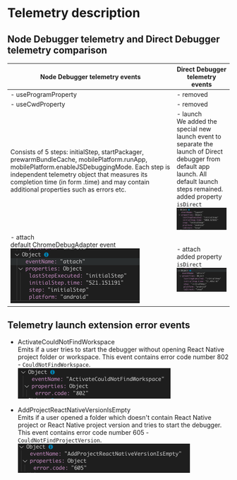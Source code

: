 # Telemetry description

## Node Debugger telemetry and Direct Debugger telemetry comparison

  |Node Debugger telemetry events|Direct Debugger telemetry events|
  |---|---|
  | - useProgramProperty| - removed|
  | - useCwdProperty| - removed|
  |Consists of 5 steps: initialStep, startPackager, prewarmBundleCache, mobilePlatform.runApp, mobilePlatform.enableJSDebuggingMode. Each step is independent telemetry object that measures its completion time (in form <eventname>.time) and may contain additional properties such as errors etc.| - launch<br> We added the special new launch event to separate the launch of Direct debugger from default app launch. All default launch steps remained. <br>added property `isDirect`<br><img src="./images/Screen Shot 2019-08-30 at 11.43.06.png" alt="drawing"/>|
  | - attach<br>default ChromeDebugAdapter event<br><img src="./images/Screen Shot 2019-08-30 at 11.46.53.png" alt="drawing"/>|  - attach<br>added property `isDirect`<br><img src="./images/Screen Shot 2019-08-30 at 11.43.18.png" alt="drawing"/>|

## Telemetry launch extension error events

 - ActivateCouldNotFindWorkspace
   <br>Emits if a user tries to start the debugger without opening React Native project folder or workspace. This event contains error code number 802 - `CouldNotFindWorkspace`.
   <br><img src="./images/Screen Shot 2019-08-30 at 11.58.59.png" alt="drawing"/>

 - AddProjectReactNativeVersionIsEmpty
   <br>Emits if a user opened a folder which doesn't contain React Native project or React Native project version and tries to start the debugger. This event contains error code number 605 - `CouldNotFindProjectVersion`.
   <br><img src="./images/Screen Shot 2019-08-30 at 12.07.25.png" alt="drawing"/>
